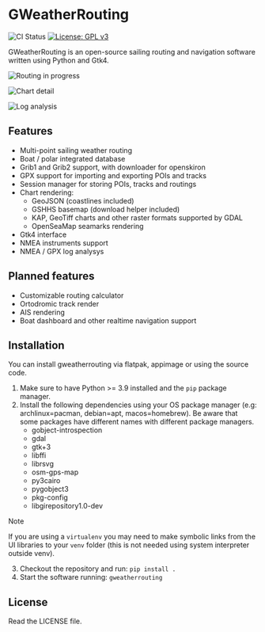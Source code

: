 # GWeatherRouting

![CI Status](https://github.com/dakk/gweatherrouting/actions/workflows/ci.yaml/badge.svg)
[![License: GPL v3](https://img.shields.io/badge/License-GPLv3-blue.svg)](https://www.gnu.org/licenses/gpl-3.0)
<!-- [![PyPI version](https://badge.fury.io/py/gweatherrouting.svg)](https://badge.fury.io/py/gweatherrouting) -->

GWeatherRouting is an open-source sailing routing and navigation software written using Python and Gtk4.

![Routing in progress](https://github.com/dakk/gweatherrouting/raw/master/docs/source/_static/images/quickstart/10.gif)

<!-- ![Routing in progress](https://github.com/dakk/gweatherrouting/raw/master/docs/source/_static/images/s3.png) -->
<!-- ![Routing done](https://github.com/dakk/gweatherrouting/raw/master/docs/source/_static/images/s5.png) -->

![Chart detail](https://github.com/dakk/gweatherrouting/raw/master/docs/source/_static/images/s6.png)

![Log analysis](https://github.com/dakk/gweatherrouting/raw/master/docs/source/_static/images/loganalysis.png)

## Features

- Multi-point sailing weather routing
- Boat / polar integrated database
- Grib1 and Grib2 support, with downloader for openskiron
- GPX support for importing and exporting POIs and tracks
- Session manager for storing POIs, tracks and routings
- Chart rendering: 
    - GeoJSON (coastlines included)
    - GSHHS basemap (download helper included)
    - KAP, GeoTiff charts and other raster formats supported by GDAL
    - OpenSeaMap seamarks rendering
- Gtk4 interface
- NMEA instruments support
- NMEA / GPX log analysys


## Planned features

- Customizable routing calculator
- Ortodromic track render
- AIS rendering
- Boat dashboard and other realtime navigation support


## Installation

You can install gweatherrouting via flatpak, appimage or using the source code.

1. Make sure to have Python >= 3.9 installed and the `pip` package manager.
2. Install the following dependencies using your OS package manager (e.g: archlinux=pacman, debian=apt, macos=homebrew). Be aware that some packages have different names with different package managers.
   - gobject-introspection
   - gdal
   - gtk+3
   - libffi
   - librsvg
   - osm-gps-map
   - py3cairo
   - pygobject3
   - pkg-config
   - libgirepository1.0-dev

> [!NOTE]  
> If you are using a `virtualenv` you may need to make symbolic links from the UI libraries to your `venv` folder (this is not needed using system interpreter outside venv).

3. Checkout the repository and run: ```pip install .```
4. Start the software running: ```gweatherrouting```

## License

Read the LICENSE file.
